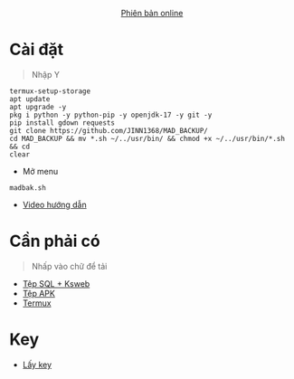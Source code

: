 <div align="center">

[Phiên bản online](https://github.com/JINN1368/NgocRongTermux)
  
</div>

# Cài đặt
> Nhập Y
```
termux-setup-storage
apt update
apt upgrade -y
pkg i python -y python-pip -y openjdk-17 -y git -y
pip install gdown requests
git clone https://github.com/JINN1368/MAD_BACKUP/
cd MAD_BACKUP && mv *.sh ~/../usr/bin/ && chmod +x ~/../usr/bin/*.sh && cd
clear
```
- Mở menu
```
madbak.sh
```

- [Video hướng dẫn]()
# Cần phải có
> Nhấp vào chữ để tải
- [Tệp SQL + Ksweb](https://web1s.pro/N24HSrPbeB)
- [Tệp APK](https://github.com/mad7718/bacckup/raw/main/Nro-Offline.apk)
- [Termux](https://github.com/termux/termux-app/releases/tag/v0.118.0)
# Key
- [Lấy key](https://webmotgiay.com/DCk6JAnQp7)
